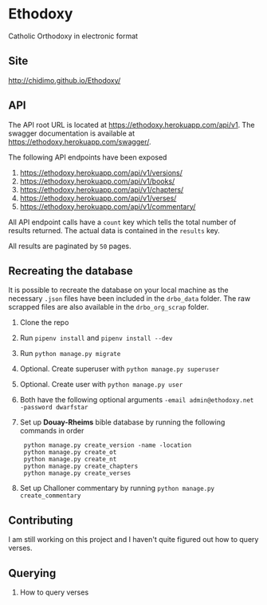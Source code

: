 # Ethodoxy

Catholic Orthodoxy in electronic format

## Site

<http://chidimo.github.io/Ethodoxy/>

## API

The API root URL is located at <https://ethodoxy.herokuapp.com/api/v1>. The swagger documentation is available at <https://ethodoxy.herokuapp.com/swagger/>.

The following API endpoints have been exposed

1. <https://ethodoxy.herokuapp.com/api/v1/versions/>
1. <https://ethodoxy.herokuapp.com/api/v1/books/>
1. <https://ethodoxy.herokuapp.com/api/v1/chapters/>
1. <https://ethodoxy.herokuapp.com/api/v1/verses/>
1. <https://ethodoxy.herokuapp.com/api/v1/commentary/>

All API endpoint calls have a `count` key which tells the total number of results returned. The actual data is contained in the `results` key.

All results are paginated by `50` pages.

## Recreating the database

It is possible to recreate the database on your local machine as the necessary `.json` files have been included in the `drbo_data` folder. The raw scrapped files are also available in the `drbo_org_scrap` folder.

1. Clone the repo
1. Run `pipenv install` and `pipenv install --dev`
1. Run `python manage.py migrate`
1. Optional. Create superuser with `python manage.py superuser`
1. Optional. Create user with `python manage.py user`
1. Both have the following optional arguments `-email admin@ethodoxy.net -password dwarfstar`

1. Set up **Douay-Rheims** bible database by running the following commands in order

        python manage.py create_version -name -location
        python manage.py create_ot
        python manage.py create_nt
        python manage.py create_chapters
        python manage.py create_verses

1. Set up Challoner commentary by running `python manage.py create_commentary`

## Contributing

I am still working on this project and I haven't quite figured out how to query verses.

## Querying

1. How to query verses

